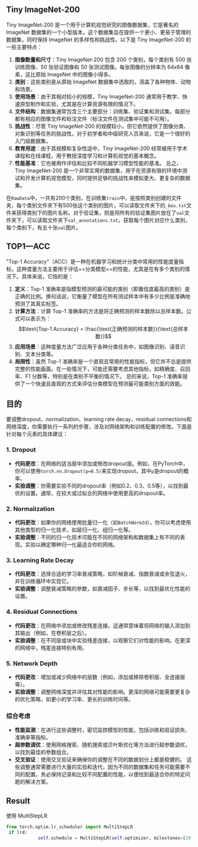 ## Tiny ImageNet-200
Tiny ImageNet-200 是一个用于计算机视觉研究的图像数据集，它是著名的 ImageNet 数据集的一个小型版本。这个数据集旨在提供一个更小、更易于管理的数据集，同时保持 ImageNet 的多样性和挑战性。以下是 Tiny ImageNet-200 的一些主要特点：
1. **图像数量和尺寸**：Tiny ImageNet-200 包含 200 个类别，每个类别有 500 张训练图像、50 张验证图像和 50 张测试图像。每张图像的分辨率为 64x64 像素，这比原始 ImageNet 中的图像小得多。
2. **类别**：这些类别是从原始 ImageNet 数据集中选取的，涵盖了各种物体、动物和场景。
3. **使用场景**：由于其相对较小的规模，Tiny ImageNet-200 通常用于教学、快速原型制作和实验，尤其是在计算资源有限的情况下。
4. **文件结构**：数据集通常包含三个主要部分：训练集、验证集和测试集。每部分都有相应的图像文件和标注文件（标注文件在测试集中可能不可用）。
5. **挑战性**：尽管 Tiny ImageNet-200 的规模较小，但它依然提供了图像分类、对象识别等任务的挑战性。对于初学者和中级研究人员来说，它是一个很好的入门级数据集。
6. **教育用途**：由于其规模和复杂性适中，Tiny ImageNet-200 经常被用于学术课程和在线课程，用于教授深度学习和计算机视觉的基本概念。
7. **性能基准**：它也被用作评估和比较不同机器学习模型性能的基准。
总之，Tiny ImageNet-200 是一个非常实用的数据集，用于在资源有限的环境中测试和开发计算机视觉模型，同时提供足够的挑战性来模拟更大、更复杂的数据集。

在`RawData`中，一共有200个类别，在训练集`train`中，是按照类别创建的文件夹，每个类别文件夹下有500张这个类别的图片，可以读取文件夹下的`_box.txt`文件来获得类别下的图片名称。对于验证集，则是将所有的验证集图片放在了`val`文件夹下，可以读取文件夹下`val_annotations.txt`，获取每个图片对应什么类别，每个类别下，有五十张`val`图片。
## TOP1—ACC
"Top-1 Accuracy"（ACC）是一种在机器学习和统计分类中常用的性能度量指标。这种度量方法主要用于评估==分类模型==的性能，尤其是在有多个类别的情况下。具体来说，它指的是：
1. **定义**：Top-1 准确率是指模型预测的最可能的类别（即置信度最高的类别）是正确的比例。换句话说，它衡量了模型在所有测试样本中有多少比例是准确地预测了其真实标签。
2. **计算方法**：计算 Top-1 准确率的方法是将正确预测的样本数除以总样本数。公式可以表示为：$$\text{Top-1 Accuracy} = \frac{\text{正确预测的样本数}}{\text{总样本数}}$$
3. **应用场景**：这种度量方法广泛应用于各种分类任务中，如图像识别、语音识别、文本分类等。
4. **局限性**：虽然 Top-1 准确率是一个直观且常用的性能指标，但它并不总是提供完整的性能画面。在一些情况下，可能还需要考虑其他指标，如精确度、召回率、F1 分数等，特别是在类别不平衡的情况下。
总的来说，Top-1 准确率提供了一个快速且直观的方式来评估分类模型在预测最可能类别方面的效能。

## 目的
要调整dropout、normalization、learning rate decay、residual connections和网络深度，你需要执行一系列的步骤，涉及对网络架构和训练配置的修改。下面是针对每个元素的具体建议：
### 1. Dropout
- **代码更改**：在网络的适当层中添加或修改dropout层。例如，在PyTorch中，你可以使用`torch.nn.Dropout(p=0.5)`来实现dropout，其中`p`是dropout的概率。
- **实验调整**：你需要实验不同的dropout率（例如0.2、0.3、0.5等），以找到最优的设置。通常，在较大或过拟合的网络中使用更高的dropout率。
### 2. Normalization
- **代码更改**：如果你的网络使用批量归一化（如`BatchNorm2d`），你可以考虑使用其他类型的归一化技术，如层归一化、组归一化等。
- **实验调整**：不同的归一化技术可能在不同的网络架构和数据集上有不同的表现。实验以确定哪种归一化最适合你的网络。
### 3. Learning Rate Decay
- **代码更改**：选择合适的学习率衰减策略，如阶梯衰减、指数衰减或余弦退火，并在训练循环中实现它。
- **实验调整**：调整衰减策略的参数，如衰减因子、步长等，以找到最优化性能的设置。
### 4. Residual Connections
- **代码更改**：在网络中添加或修改残差连接。这通常意味着将网络的输入添加到其输出（例如，在卷积层之后）。
- **实验调整**：在不同层或块中实验残差连接，以观察它们对性能的影响。在更深的网络中，残差连接特别有用。
### 5. Network Depth
- **代码更改**：增加或减少网络中的层数（例如，添加或移除卷积层、全连接层等）。
- **实验调整**：调整网络深度并评估其对性能的影响。更深的网络可能需要更复杂的优化策略，如更小的学习率、更长的训练时间等。
### 综合考虑
- **性能监测**：在进行这些调整时，密切监控模型的性能，包括训练和验证损失、准确率等指标。
- **超参数调优**：使用网格搜索、随机搜索或贝叶斯优化等方法进行超参数调优，以找到最佳的参数组合。
- **交叉验证**：使用交叉验证来确保你的调整在不同的数据划分上都是稳健的。
这些调整通常需要进行大量的实验和迭代，因为不同的数据集和任务可能需要不同的配置。务必保持记录和比较不同配置的性能，以便找到最适合你的特定问题的解决方案。
## Result
使用 MultiStepLR
```python
from torch.optim.lr_scheduler import MultiStepLR
 if lrd:
            self.schedule = MultiStepLR(self.optimizer, milestones=[10,15,20,25,30,35,40,45,50,55,60,65,70,75,80], gamma=0.1)
```